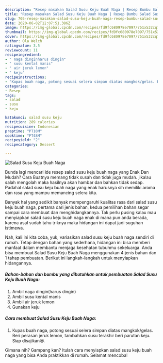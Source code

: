 ```yaml
---
description: "Resep masakan Salad Susu Keju Buah Naga | Resep Bumbu Salad Susu Keju Buah Naga Yang Mudah Dan Praktis"
title: "Resep masakan Salad Susu Keju Buah Naga | Resep Bumbu Salad Susu Keju Buah Naga Yang Mudah Dan Praktis"
slug: 705-resep-masakan-salad-susu-keju-buah-naga-resep-bumbu-salad-susu-keju-buah-naga-yang-mudah-dan-praktis
date: 2020-06-02T12:07:51.386Z
image: https://img-global.cpcdn.com/recipes/fd9fc680978e7097/751x532cq70/salad-susu-keju-buah-naga-foto-resep-utama.jpg
thumbnail: https://img-global.cpcdn.com/recipes/fd9fc680978e7097/751x532cq70/salad-susu-keju-buah-naga-foto-resep-utama.jpg
cover: https://img-global.cpcdn.com/recipes/fd9fc680978e7097/751x532cq70/salad-susu-keju-buah-naga-foto-resep-utama.jpg
author: Ola Welch
ratingvalue: 3.5
reviewcount: 11
recipeingredient:
- " naga dinginharus dingin"
- " susu kental manis"
- " air jeruk lemon"
- " keju"
recipeinstructions:
- "Kupas buah naga, potong sesuai selera simpan diatas mangkok/gelas. Beri perasan jeruk lemon, tambahkan susu terakhir beri parutan keju. Siap disajikan😍."
categories:
- Resep
tags:
- salad
- susu
- keju

katakunci: salad susu keju 
nutrition: 289 calories
recipecuisine: Indonesian
preptime: "PT10M"
cooktime: "PT48M"
recipeyield: "2"
recipecategory: Dessert

---
```



![Salad Susu Keju Buah Naga](https://img-global.cpcdn.com/recipes/fd9fc680978e7097/751x532cq70/salad-susu-keju-buah-naga-foto-resep-utama.jpg)

Bunda lagi mencari ide resep salad susu keju buah naga yang Enak Dan Mudah? Cara Buatnya memang tidak susah dan tidak juga mudah. jikalau salah mengolah maka hasilnya akan hambar dan bahkan tidak sedap. Padahal salad susu keju buah naga yang enak harusnya sih memiliki aroma dan rasa yang mampu memancing selera kita.



Banyak hal yang sedikit banyak mempengaruhi kualitas rasa dari salad susu keju buah naga, pertama dari jenis bahan, kedua pemilihan bahan segar sampai cara membuat dan menghidangkannya. Tak perlu pusing kalau mau menyiapkan salad susu keju buah naga enak di mana pun anda berada, karena asal sudah tahu triknya maka hidangan ini dapat jadi suguhan istimewa.


Nah, kali ini kita coba, yuk, variasikan salad susu keju buah naga sendiri di rumah. Tetap dengan bahan yang sederhana, hidangan ini bisa memberi manfaat dalam membantu menjaga kesehatan tubuhmu sekeluarga. Anda bisa membuat Salad Susu Keju Buah Naga menggunakan 4 jenis bahan dan 1 tahap pembuatan. Berikut ini langkah-langkah untuk menyiapkan hidangannya.

<!--inarticleads1-->

##### Bahan-bahan dan bumbu yang dibutuhkan untuk pembuatan Salad Susu Keju Buah Naga:

1. Ambil  naga dingin(harus dingin)
1. Ambil  susu kental manis
1. Ambil  air jeruk lemon
1. Gunakan  keju




<!--inarticleads2-->

##### Cara membuat Salad Susu Keju Buah Naga:

1. Kupas buah naga, potong sesuai selera simpan diatas mangkok/gelas. Beri perasan jeruk lemon, tambahkan susu terakhir beri parutan keju. Siap disajikan😍.




Gimana nih? Gampang kan? Itulah cara menyiapkan salad susu keju buah naga yang bisa Anda praktikkan di rumah. Selamat mencoba!
